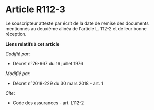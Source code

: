 # Article R112-3

Le souscripteur atteste par écrit de la date de remise des documents mentionnés au deuxième alinéa de l'article L. 112-2 et
de leur bonne réception.

**Liens relatifs à cet article**

_Codifié par_:

  - Décret n°76-667 du 16 juillet 1976

_Modifié par_:

  - Décret n°2018-229 du 30 mars 2018 - art. 1

_Cite_:

  - Code des assurances - art. L112-2
